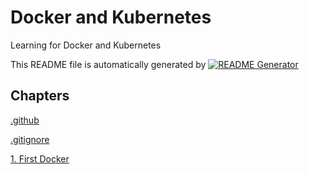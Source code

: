 
# Docker and Kubernetes 

Learning for Docker and Kubernetes

This README file is automatically generated by [![README Generator](https://github.com/unchaptered/docker-and-kubernetes/actions/workflows/generator-readme.yaml/badge.svg)](https://github.com/unchaptered/docker-and-kubernetes/actions/workflows/generator-readme.yaml)

## Chapters

[.github](https://github.com/unchaptered/docker-and-kubernetes/tree/main/.github)

[.gitignore](https://github.com/unchaptered/docker-and-kubernetes/tree/main/.gitignore)

[1. First Docker](https://github.com/unchaptered/docker-and-kubernetes/tree/main/1.%20First%20Docker)
